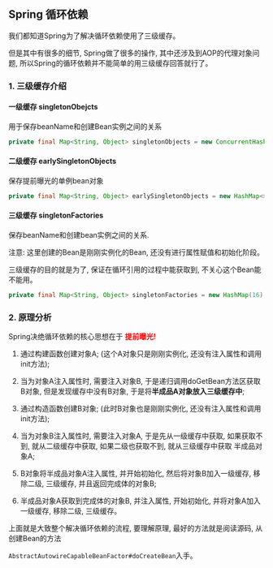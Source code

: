 ## Spring 循环依赖

我们都知道Spring为了解决循环依赖使用了三级缓存。

但是其中有很多的细节, Spring做了很多的操作, 其中还涉及到AOP的代理对象问题, 所以Spring的循环依赖并不能简单的用三级缓存回答就行了。

### 1. 三级缓存介绍

#### 一级缓存 singletonObejcts

用于保存beanName和创建Bean实例之间的关系

```java
private final Map<String, Object> singletonObjects = new ConcurrentHashMap(256);
```

#### 二级缓存 earlySingletonObjects

保存提前曝光的单例bean对象

```java
private final Map<String, Object> earlySingletonObjects = new HashMap<>(16);
```

#### 三级缓存 singletonFactories

保存beanName和创建bean实例之间的关系.

注意: 这里创建的Bean是刚刚实例化的Bean, 还没有进行属性赋值和初始化阶段。

三级缓存的目的就是为了, 保证在循环引用的过程中能获取到, 不关心这个Bean能不能用。

```java
private final Map<String, Object> singletonFactories = new HashMap(16);
```

### 2. 原理分析

Spring决绝循环依赖的核心思想在于 **<font color="red">提前曝光!</font>**

1. 通过构建函数创建对象A; (这个A对象只是刚刚实例化, 还没有注入属性和调用init方法);

2. 当为对象A注入属性时, 需要注入对象B, 于是递归调用doGetBean方法区获取B对象, 但是发现缓存中没有B对象, 于是将**半成品A对象放入三级缓存中**;

3. 通过构造函数创建B对象; (此时B对象也是刚刚实例化, 还没有注入属性和调用init方法);

4. 当为对象B注入属性时, 需要注入对象A, 于是先从一级缓存中获取, 如果获取不到, 就从二级缓存中获取, 如果二级也获取不到, 就从三级缓存中获取 半成品对象A;

5. B对象将半成品对象A注入属性, 并开始初始化, 然后将对象B加入一级缓存, 移除二级, 三级缓存, 并且返回完成体的对象B;

6. 半成品对象A获取到完成体的对象B, 并注入属性, 开始初始化, 并将对象A加入一级缓存, 移除二级, 三级缓存。

上面就是大致整个解决循环依赖的流程, 要理解原理, 最好的方法就是阅读源码, 从创建Bean的方法

`AbstractAutowireCapableBeanFactor#doCreateBean`入手。

